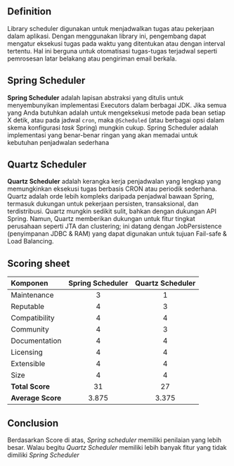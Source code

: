 ## Definition

Library scheduler digunakan untuk menjadwalkan tugas atau pekerjaan dalam aplikasi. Dengan menggunakan library ini, pengembang dapat mengatur eksekusi tugas pada waktu yang ditentukan atau dengan interval tertentu. Hal ini berguna untuk otomatisasi tugas-tugas terjadwal seperti pemrosesan latar belakang atau pengiriman email berkala.

## Spring Scheduler

**Spring Scheduler** adalah lapisan abstraksi yang ditulis untuk menyembunyikan implementasi Executors dalam berbagai JDK. Jika semua yang Anda butuhkan adalah untuk mengeksekusi metode pada bean setiap X detik, atau pada jadwal `cron`, maka `@Scheduled` (atau berbagai opsi dalam skema konfigurasi _task_ Spring) mungkin cukup. Spring Scheduler adalah implementasi yang benar-benar ringan yang akan memadai untuk kebutuhan penjadwalan sederhana

## Quartz Scheduler

**Quartz Scheduler** adalah kerangka kerja penjadwalan yang lengkap yang memungkinkan eksekusi tugas berbasis CRON atau periodik sederhana. Quartz adalah orde lebih kompleks daripada penjadwal bawaan Spring, termasuk dukungan untuk pekerjaan persisten, transaksional, dan terdistribusi. Quartz mungkin sedikit sulit, bahkan dengan dukungan API Spring. Namun, Quartz memberikan dukungan untuk fitur tingkat perusahaan seperti JTA dan clustering; ini datang dengan JobPersistence (penyimpanan JDBC & RAM) yang dapat digunakan untuk tujuan Fail-safe & Load Balancing.



## Scoring sheet
| Komponen          | Spring Scheduler | Quartz Scheduler |
| :---------------- | :--------------: | :--------------: | 
| Maintenance       | 3                | 1                |
| Reputable         | 4                | 3                |
| Compatibility     | 4                | 4                |
| Community         | 4                | 3                |
| Documentation     | 4                | 4                |
| Licensing         | 4                | 4                |
| Extensible        | 4                | 4                |
| Size              | 4                | 4                |
| **Total Score**   | 31               | 27               |
| **Average Score** | 3.875            | 3.375            |

## Conclusion

Berdasarkan Score di atas, _Spring scheduler_ memiliki penilaian yang lebih besar. Walau begitu _Quartz Scheduler_ memiliki lebih banyak fitur yang tidak dimiliki _Spring Scheduler_
